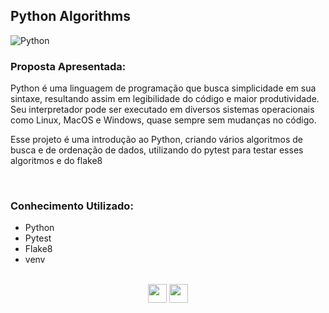 ## Python Algorithms

![Python](https://miro.medium.com/v2/resize:fit:1400/1*ycIMlwgwicqlO6PcFRA-Iw.png)

### Proposta Apresentada: 

Python é uma linguagem de programação que busca simplicidade em sua sintaxe, resultando assim em legibilidade do código e maior produtividade. Seu interpretador pode ser executado em diversos sistemas operacionais como Linux, MacOS e Windows, quase sempre sem mudanças no código.

Esse projeto é uma introdução ao Python, criando vários algoritmos de busca e de ordenação de dados, utilizando do pytest para testar esses algoritmos e do flake8

</br>

### Conhecimento Utilizado: 

- Python </br>
- Pytest </br>
- Flake8 </br>
- venv </br>



</br>
<div align="center"> 
<a href="https://www.linkedin.com/in/lennon-xavier/" rel="nofollow"><img src="https://camo.githubusercontent.com/c00f87aeebbec37f3ee0857cc4c20b21fefde8a96caf4744383ebfe44a47fe3f/68747470733a2f2f696d672e736869656c64732e696f2f62616467652f2d4c696e6b6564496e2d2532333030373742353f7374796c653d666f722d7468652d6261646765266c6f676f3d6c696e6b6564696e266c6f676f436f6c6f723d7768697465" height="30px" data-canonical-src="https://img.shields.io/badge/-LinkedIn-%230077B5?style=for-the-badge&amp;logo=linkedin&amp;logoColor=white" style="max-width: 100%;"></a>
<a href="mailto:lennon_lxs@hotmail.com"><img src="https://camo.githubusercontent.com/571384769c09e0c66b45e39b5be70f68f552db3e2b2311bc2064f0d4a9f5983b/68747470733a2f2f696d672e736869656c64732e696f2f62616467652f476d61696c2d4431343833363f7374796c653d666f722d7468652d6261646765266c6f676f3d676d61696c266c6f676f436f6c6f723d7768697465" height="30px" data-canonical-src="https://img.shields.io/badge/Hotmail-D14836?style=for-the-badge&amp;logo=hotmail&amp;logoColor=white" style="max-width: 100%;"></a>
</div>
